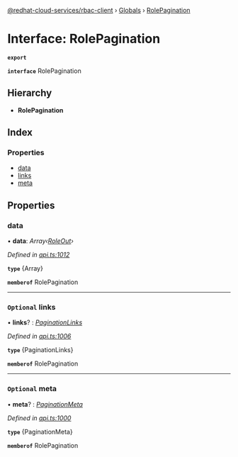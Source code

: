 [@redhat-cloud-services/rbac-client](../README.md) › [Globals](../globals.md) › [RolePagination](rolepagination.md)

# Interface: RolePagination

**`export`** 

**`interface`** RolePagination

## Hierarchy

* **RolePagination**

## Index

### Properties

* [data](rolepagination.md#data)
* [links](rolepagination.md#optional-links)
* [meta](rolepagination.md#optional-meta)

## Properties

###  data

• **data**: *Array‹[RoleOut](roleout.md)›*

*Defined in [api.ts:1012](https://github.com/RedHatInsights/javascript-clients/blob/master/packages/rbac/api.ts#L1012)*

**`type`** {Array<RoleOut>}

**`memberof`** RolePagination

___

### `Optional` links

• **links**? : *[PaginationLinks](paginationlinks.md)*

*Defined in [api.ts:1006](https://github.com/RedHatInsights/javascript-clients/blob/master/packages/rbac/api.ts#L1006)*

**`type`** {PaginationLinks}

**`memberof`** RolePagination

___

### `Optional` meta

• **meta**? : *[PaginationMeta](paginationmeta.md)*

*Defined in [api.ts:1000](https://github.com/RedHatInsights/javascript-clients/blob/master/packages/rbac/api.ts#L1000)*

**`type`** {PaginationMeta}

**`memberof`** RolePagination

